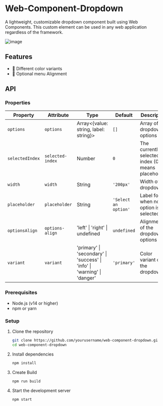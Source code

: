 # Web-Component-Dropdown

A lightweight, customizable dropdown component built using Web Components. This custom element can be used in any web application regardless of the framework.

![image](https://github.com/user-attachments/assets/f07552aa-d900-4946-bfea-7d84ad0d0c58)


## Features

- 🎨 Different color variants
- 📱 Optional menu Alignment 

## API

### Properties

| Property        | Attribute        | Type                                                                     | Default              | Description                                        |
| --------------- | ---------------- | ------------------------------------------------------------------------ | -------------------- | -------------------------------------------------- |
| `options`       | `options`        | Array<{value: string, label: string}>                                    | `[]`                 | Array of dropdown options                          |
| `selectedIndex` | `selected-index` | Number                                                                   | `0`                  | The currently selected index (0 means placeholder) |
| `width`         | `width`          | String                                                                   | `'200px'`            | Width of the dropdown                              |
| `placeholder`   | `placeholder`    | String                                                                   | `'Select an option'` | Label for when no option is selected               |
| `optionsAlign`  | `options-align`  | 'left' \| 'right' \| undefined                                           | `undefined`          | Alignment of the dropdown options                  |
| `variant`       | `variant`        | 'primary' \| 'secondary' \| 'success' \| 'info' \| 'warning' \| 'danger' | `'primary'`          | Color variant of the dropdown                      |

### Prerequisites

- Node.js (v14 or higher)
- npm or yarn

### Setup

1. Clone the repository

   ```bash
   git clone https://github.com/yourusername/web-component-dropdown.git
   cd web-component-dropdown
   ```

2. Install dependencies

   ```bash
   npm install
   ```

3. Create Build

   ```bash
   npm run build
   ```

4. Start the development server
   ```bash
   npm start
   ```
